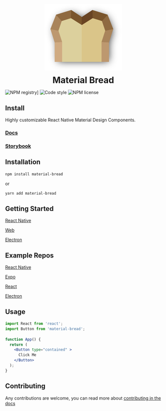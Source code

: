 <p align="center">
  <img width="250" src="./docs/src/assets/logo-shadow.svg" alt="Material Bread logo" align="center">
</p>
<h1 align="center" style="margin: 0px">Material Bread</h1>

![NPM registry](https://img.shields.io/npm/v/material-bread.svg?style=for-the-badge)] ![Code style](https://img.shields.io/badge/code_style-prettier-ff69b4.svg?style=for-the-badge) ![NPM license](https://img.shields.io/badge/license-mit-red.svg?style=for-the-badge)

## Install

Highly customizable React Native Material Design Components.

### [Docs](http://material-bread.org)
### [Storybook](https://codypearce.github.io/material-bread/)


## Installation

```sh
npm install material-bread
```
or
```sh
yarn add material-bread
```

## Getting Started

[React Native](http://material-bread.org/getting-started/react-native)

[Web](http://material-bread.org/getting-started/web)

[Electron](http://material-bread.org/getting-started/electron)

## Example Repos

[React Native](https://github.com/codypearce/material-bread-rn-example)

[Expo](https://github.com/codypearce/material-bread-expo-example)

[React](https://github.com/codypearce/material-bread-react-example)

[Electron](https://github.com/codypearce/material-bread-electron-example)

## Usage 

```jsx
import React from 'react';
import Button from 'material-bread';

function App() {
  return (
    <Button type="contained" >
      Click Me
    </Button>
  );
}
```

## Contributing

Any contributions are welcome, you can read more about [contributing in the docs](http://material-bread.org/contributing/library)
